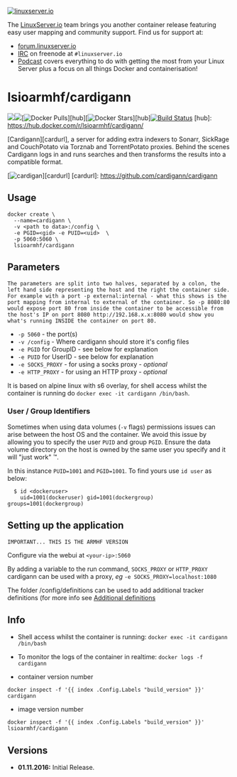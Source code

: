 [linuxserverurl]: https://linuxserver.io
[forumurl]: https://forum.linuxserver.io
[ircurl]: https://www.linuxserver.io/irc/
[podcasturl]: https://www.linuxserver.io/podcast/

[![linuxserver.io](https://raw.githubusercontent.com/linuxserver/docker-templates/master/linuxserver.io/img/linuxserver_medium.png)][linuxserverurl]

The [LinuxServer.io][linuxserverurl] team brings you another container release featuring easy user mapping and community support. Find us for support at:
* [forum.linuxserver.io][forumurl]
* [IRC][ircurl] on freenode at `#linuxserver.io`
* [Podcast][podcasturl] covers everything to do with getting the most from your Linux Server plus a focus on all things Docker and containerisation!

# lsioarmhf/cardigann
[![](https://images.microbadger.com/badges/version/lsioarmhf/cardigann.svg)](https://microbadger.com/images/lsioarmhf/cardigann "Get your own version badge on microbadger.com")[![](https://images.microbadger.com/badges/image/lsioarmhf/cardigann.svg)](https://microbadger.com/images/lsioarmhf/cardigann "Get your own image badge on microbadger.com")[![Docker Pulls](https://img.shields.io/docker/pulls/lsioarmhf/cardigann.svg)][hub][![Docker Stars](https://img.shields.io/docker/stars/lsioarmhf/cardigann.svg)][hub][![Build Status](http://jenkins.linuxserver.io:8080/buildStatus/icon?job=Dockers/LinuxServer.io-armhf/lsioarmhf-cardigann)](http://jenkins.linuxserver.io:8080/job/Dockers/job/LinuxServer.io-armhf/job/lsioarmhf-cardigann/)
[hub]: https://hub.docker.com/r/lsioarmhf/cardigann/

[Cardigann][cardurl], a server for adding extra indexers to Sonarr, SickRage and CouchPotato via Torznab and TorrentPotato proxies. Behind the scenes Cardigann logs in and runs searches and then transforms the results into a compatible format. 

[![cardigan](https://raw.githubusercontent.com/linuxserver/docker-templates/master/linuxserver.io/img/cardigan.png)][cardurl]
[cardurl]: https://github.com/cardigann/cardigann

## Usage

```
docker create \
  --name=cardigann \
  -v <path to data>:/config \
  -e PGID=<gid> -e PUID=<uid>  \
  -p 5060:5060 \
  lsioarmhf/cardigann

```

## Parameters

`The parameters are split into two halves, separated by a colon, the left hand side representing the host and the right the container side. 
For example with a port -p external:internal - what this shows is the port mapping from internal to external of the container.
So -p 8080:80 would expose port 80 from inside the container to be accessible from the host's IP on port 8080
http://192.168.x.x:8080 would show you what's running INSIDE the container on port 80.`



* `-p 5060` - the port(s)
* `-v /config` - Where cardigann should store it's config files
* `-e PGID` for GroupID - see below for explanation
* `-e PUID` for UserID - see below for explanation
* `-e SOCKS_PROXY` - for using a socks proxy - *optional*
* `-e HTTP_PROXY` - for using an HTTP proxy - *optional*

It is based on alpine linux with s6 overlay, for shell access whilst the container is running do `docker exec -it cardigann /bin/bash`.

### User / Group Identifiers

Sometimes when using data volumes (`-v` flags) permissions issues can arise between the host OS and the container. We avoid this issue by allowing you to specify the user `PUID` and group `PGID`. Ensure the data volume directory on the host is owned by the same user you specify and it will "just work" ™.

In this instance `PUID=1001` and `PGID=1001`. To find yours use `id user` as below:

```
  $ id <dockeruser>
    uid=1001(dockeruser) gid=1001(dockergroup) groups=1001(dockergroup)
```

## Setting up the application
`IMPORTANT... THIS IS THE ARMHF VERSION`

Configure via the webui at `<your-ip>:5060`

By adding a variable to the run command, `SOCKS_PROXY` or `HTTP_PROXY` cardigann can be used with a proxy, *eg* `-e SOCKS_PROXY=localhost:1080`

The folder /config/definitions can be used to add additional tracker definitions (for more info see [Additional definitions](https://github.com/cardigann/cardigann#definitions)

## Info

* Shell access whilst the container is running: `docker exec -it cardigann /bin/bash`
* To monitor the logs of the container in realtime: `docker logs -f cardigann`

* container version number 

`docker inspect -f '{{ index .Config.Labels "build_version" }}' cardigann`

* image version number

`docker inspect -f '{{ index .Config.Labels "build_version" }}' lsioarmhf/cardigann`

## Versions

+ **01.11.2016:** Initial Release.
